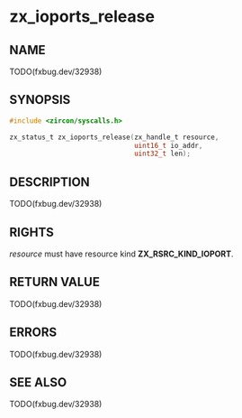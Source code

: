 # zx_ioports_release

## NAME

<!-- Updated by update-docs-from-fidl, do not edit. -->

TODO(fxbug.dev/32938)

## SYNOPSIS

<!-- Updated by update-docs-from-fidl, do not edit. -->

```c
#include <zircon/syscalls.h>

zx_status_t zx_ioports_release(zx_handle_t resource,
                               uint16_t io_addr,
                               uint32_t len);
```

## DESCRIPTION

TODO(fxbug.dev/32938)

## RIGHTS

<!-- Updated by update-docs-from-fidl, do not edit. -->

*resource* must have resource kind **ZX_RSRC_KIND_IOPORT**.

## RETURN VALUE

TODO(fxbug.dev/32938)

## ERRORS

TODO(fxbug.dev/32938)

## SEE ALSO


TODO(fxbug.dev/32938)
